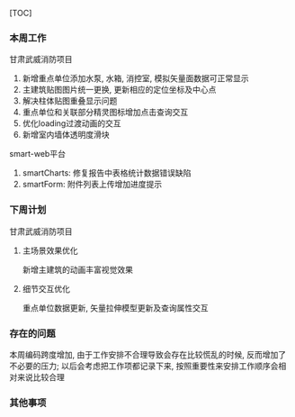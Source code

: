 [TOC]



### 本周工作

甘肃武威消防项目

1. 新增重点单位添加水泵, 水箱, 消控室, 模拟矢量面数据可正常显示
2. 主建筑贴图图片统一更换, 更新相应的定位坐标及中心点
3. 解决柱体贴图重叠显示问题
4. 重点单位和关联部分精灵图标增加点击查询交互
5. 优化loading过渡动画的交互
6. 新增室内墙体透明度滑块



smart-web平台

1. smartCharts: 修复报告中表格统计数据错误缺陷
2. smartForm: 附件列表上传增加进度提示



### 下周计划

甘肃武威消防项目

1. 主场景效果优化

   新增主建筑的动画丰富视觉效果
2. 细节交互优化

   重点单位数据更新, 矢量拉伸模型更新及查询属性交互



### 存在的问题

本周编码跨度增加, 由于工作安排不合理导致会存在比较慌乱的时候, 反而增加了不必要的压力; 以后会考虑把工作项都记录下来, 按照重要性来安排工作顺序会相对来说比较合理

### 其他事项